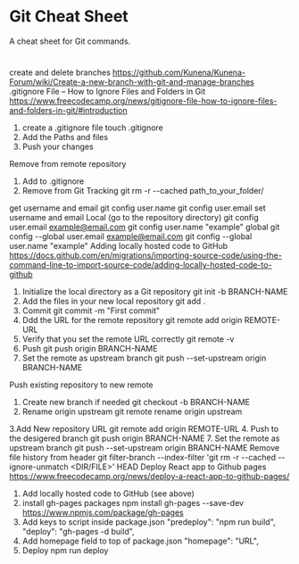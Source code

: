 # Git Cheat Sheet

A cheat sheet for Git commands.

#

create and delete branches https://github.com/Kunena/Kunena-Forum/wiki/Create-a-new-branch-with-git-and-manage-branches
.gitignore File – How to Ignore Files and Folders in Git https://www.freecodecamp.org/news/gitignore-file-how-to-ignore-files-and-folders-in-git/#introduction

1. create a .gitignore file
   touch .gitignore
2. Add the Paths and files
3. Push your changes

Remove from remote repository

1. Add to .gitignore
2. Remove from Git Tracking
   git rm -r --cached path_to_your_folder/

get username and email
git config user.name
git config user.email
set username and email
Local (go to the repository directory)
git config user.email example@email.com
git config user.name "example"
global
git config --global user.email example@email.com
git config --global user.name "example"
Adding locally hosted code to GitHub https://docs.github.com/en/migrations/importing-source-code/using-the-command-line-to-import-source-code/adding-locally-hosted-code-to-github

1. Initialize the local directory as a Git repository
   git init -b BRANCH-NAME
2. Add the files in your new local repository
   git add .
3. Commit
   git commit -m "First commit"
4. Ddd the URL for the remote repository
   git remote add origin REMOTE-URL
5. Verify that you set the remote URL correctly
   git remote -v
6. Push
   git push origin BRANCH-NAME
7. Set the remote as upstream branch
   git push --set-upstream origin BRANCH-NAME

Push existing repository to new remote

1. Create new branch if needed
   git checkout -b BRANCH-NAME
2. Rename origin upstream
   git remote rename origin upstream

3.Add New repository URL
git remote add origin REMOTE-URL 4. Push to the desigered branch
git push origin BRANCH-NAME 7. Set the remote as upstream branch
git push --set-upstream origin BRANCH-NAME
Remove file history from header
git filter-branch --index-filter 'git rm -r --cached --ignore-unmatch <DIR/FILE>' HEAD
Deploy React app to Github pages https://www.freecodecamp.org/news/deploy-a-react-app-to-github-pages/

1. Add locally hosted code to GitHub (see above)
2. install gh-pages packages
   npm install gh-pages --save-dev https://www.npmjs.com/package/gh-pages
3. Add keys to script inside package.json
   "predeploy": "npm run build",
   "deploy": "gh-pages -d build",
4. Add homepage field to top of package.json
   "homepage": "URL",
5. Deploy
   npm run deploy
